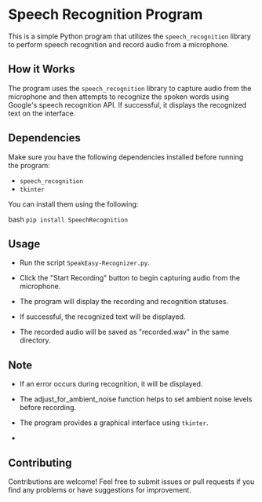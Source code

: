 # Speech Recognition Program

This is a simple Python program that utilizes the `speech_recognition` library to perform speech recognition and record audio from a microphone.

## How it Works

The program uses the `speech_recognition` library to capture audio from the microphone and then attempts to recognize the spoken words using Google's speech recognition API. If successful, it displays the recognized text on the interface.

## Dependencies

Make sure you have the following dependencies installed before running the program:

- `speech_recognition`
- `tkinter`

You can install them using the following:

bash
`pip install SpeechRecognition`

## Usage

- Run the script `SpeakEasy-Recognizer.py`.
  
- Click the "Start Recording" button to begin capturing audio from the microphone.
  
- The program will display the recording and recognition statuses.
  
- If successful, the recognized text will be displayed.
  
- The recorded audio will be saved as "recorded.wav" in the same directory.


## Note

- If an error occurs during recognition, it will be displayed.
  
- The adjust_for_ambient_noise function helps to set ambient noise levels before recording.
  
- The program provides a graphical interface using `tkinter`.

- 
## Contributing

Contributions are welcome! Feel free to submit issues or pull requests if you find any problems or have suggestions for improvement.

